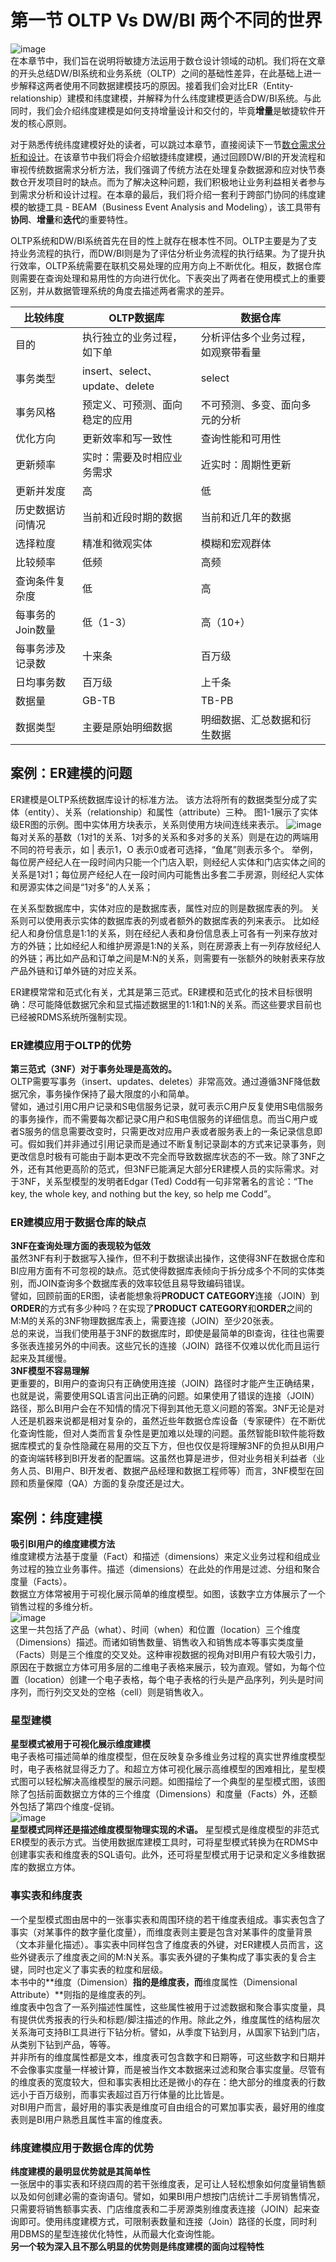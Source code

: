 # 第一节 OLTP Vs DW/BI 两个不同的世界
![image](https://user-images.githubusercontent.com/20431533/111724176-c0c14000-889f-11eb-8265-314d8f502618.png)   
在本章节中，我们旨在说明将敏捷方法运用于数仓设计领域的动机。我们将在文章的开头总结DW/BI系统和业务系统（OLTP）之间的基础性差异，在此基础上进一步解释这两者使用不同数据建模技巧的原因。接着我们会对比ER（Entity-relationship）建模和纬度建模，并解释为什么纬度建模更适合DW/BI系统。与此同时，我们会介绍纬度建模是如何支持增量设计和交付的，毕竟**增量**是敏捷软件开发的核心原则。   

对于熟悉传统纬度建模好处的读者，可以跳过本章节，直接阅读下一节[数仓需求分析和设计](https://github.com/linuxProber/agile-data-warehouse-design/tree/main)。在该章节中我们将会介绍敏捷纬度建模，通过回顾DW/BI的开发流程和审视传统数据需求分析方法，我们强调了传统方法在处理复杂数据源和应对快节奏数仓开发项目时的缺点。而为了解决这种问题，我们积极地让业务利益相关者参与到需求分析和设计过程。在本章的最后，我们将介绍一套利于跨部门协同的纬度建模的敏捷工具 - BEAM（Business Event Analysis and Modeling），该工具带有**协同**、**增量**和**迭代**的重要特性。

OLTP系统和DW/BI系统首先在目的性上就存在根本性不同。OLTP主要是为了支持业务流程的执行，而DW/BI则是为了评估分析业务流程的执行结果。为了提升执行效率，OLTP系统需要在联机交易处理的应用方向上不断优化。相反，数据仓库则需要在查询处理和易用性的方向进行优化。下表突出了两者在使用模式上的重要区别，并从数据管理系统的角度去描述两者需求的差异。   

| 比较纬度  | OLTP数据库 | 数据仓库 |
| ------------- | ------------- | -------- |
| 目的  | 执行独立的业务过程，如下单  | 分析评估多个业务过程，如观察带看量 |
| 事务类型  | insert、select、update、delete |  select |
| 事务风格  | 预定义、可预测、面向稳定的应用  |  不可预测、多变、面向多元的分析 |
| 优化方向  | 更新效率和写一致性  |  查询性能和可用性 |
| 更新频率  | 实时：需要及时相应业务需求  |  近实时：周期性更新 |
| 更新并发度  | 高  |  低 |
| 历史数据访问情况  | 当前和近段时期的数据  |  当前和近几年的数据 |
| 选择粒度  | 精准和微观实体  |  模糊和宏观群体 |
| 比较频率  | 低频  |  高频 |
| 查询条件复杂度  | 低  |  高 |
| 每事务的Join数量  | 低（1-3）  |  高（10+） |
| 每事务涉及记录数  | 十来条  |  百万级 |
| 日均事务数  | 百万级  |  上千条 |
| 数据量  | GB-TB  |  TB-PB |
| 数据类型  | 主要是原始明细数据  |  明细数据、汇总数据和衍生数据 |



## 案例：ER建模的问题
ER建模是OLTP系统数据库设计的标准方法。
该方法将所有的数据类型分成了实体（entity）、关系（relationship）和属性（attribute）三种。
图1-1展示了实体级ER图的示例。图中实体用方块表示，关系则使用方块间连线来表示。
![image](https://user-images.githubusercontent.com/20431533/111636369-5d99c400-8833-11eb-969a-18ab8bd780e1.png)      
每对关系的基数（1对1的关系、1对多的关系和多对多的关系）则是在边的两端用不同的符号表示，如 | 表示1，O 表示0或者可选择，“鱼尾”则表示多个。
举例，每位房产经纪人在一段时间内只能一个门店入职，则经纪人实体和门店实体之间的关系是1对1；每位房产经纪人在一段时间内可能售出多套二手房源，则经纪人实体和房源实体之间是“1对多”的人关系；

在关系型数据库中，实体对应的是数据库表，属性对应的则是数据库表的列。
关系则可以使用表示实体的数据库表的列或者额外的数据库表的列来表示。
比如经纪人和身份信息是1:1的关系，则在经纪人表和身份信息表上可各有一列来存放对方的外链；比如经纪人和维护房源是1:N的关系，则在房源表上有一列存放经纪人的外链；再比如产品和订单之间是M:N的关系，则需要有一张额外的映射表来存放产品外链和订单外链的对应关系。

ER建模常常和范式化有关，尤其是第三范式。ER建模和范式化的技术目标很明确：尽可能降低数据冗余和显式描述数据里的1:1和1:N的关系。而这些要求目前也已经被RDMS系统所强制实现。  

### ER建模应用于OLTP的优势 
**第三范式（3NF）对于事务处理是高效的。**      
OLTP需要写事务（insert、updates、deletes）非常高效。通过遵循3NF降低数据冗余，事务操作保持了最大限度的小和简单。   
譬如，通过引用C用户记录和S电信服务记录，就可表示C用户反复使用S电信服务的事务操作，而不需要每次都记录C用户和S电信服务的详细信息。而当C用户或者S服务的信息需要改变时，只需更改对应用户表或者服务表上的一条记录信息即可。假如我们并非通过引用记录而是通过不断复制记录副本的方式来记录事务，则更改信息时极有可能由于副本更改不完全而导致数据库状态的不一致。除了3NF之外，还有其他更高阶的范式，但3NF已能满足大部分ER建模人员的实际需求。对于3NF，关系型模型的发明者Edgar (Ted) Codd有一句非常著名的言论：“The key, the whole key, and nothing but the key, so help 
me Codd”。
 
### ER建模应用于数据仓库的缺点   
**3NF在查询处理方面的表现较为低效**       
虽然3NF有利于数据写入操作，但不利于数据读出操作，这使得3NF在数据仓库和BI应用方面有不可忽视的缺点。范式使得数据库表倾向于拆分成多个不同的实体类别，而JOIN查询多个数据库表的效率较低且易导致编码错误。   
譬如，回顾前面的ER图，读者能想象将**PRODUCT CATEGORY**连接（JOIN）到**ORDER**的方式有多少种吗？在实现了**PRODUCT CATEGORY**和**ORDER**之间的M:M的关系的3NF物理数据库表上，需要连接（JOIN）至少20张表。   
总的来说，当我们使用基于3NF的数据库时，即使是最简单的BI查询，往往也需要多张表连接另外的中间表。这些冗长的连接（JOIN）路径不仅难以优化而且运行起来及其缓慢。   
**3NF模型不容易理解**      
更重要的，BI用户的查询只有正确使用连接（JOIN）路径时才能产生正确结果，也就是说，需要使用SQL语言问出正确的问题。如果使用了错误的连接（JOIN）路径，那么BI用户会在不知情的情况下得到其他无意义问题的答案。3NF无论是对人还是机器来说都是相对复杂的，虽然近些年数据仓库设备（专家硬件）在不断优化查询性能，但对人类而言复杂性是更加难以处理的问题。虽然智能BI软件能将数据库模式的复杂性隐藏在易用的交互下方，但也仅仅是将理解3NF的负担从BI用户的查询端转移到BI开发者的配置端。这虽然也算是进步，但对业务相关利益者（业务人员、BI用户、BI开发者、数据产品经理和数据工程师等）而言，3NF模型在回顾和质量保障（QA）方面的复杂度还是过大。   
## 案例：纬度建模     
**吸引BI用户的维度建模方法**    
维度建模方法基于度量（Fact）和描述（dimensions）来定义业务过程和组成业务过程的独立业务事件。描述（dimensions）在此处的作用是过滤、分组和聚合度量（Facts）。   
数据立方体常被用于可视化展示简单的维度模型。如图，该数字立方体展示了一个销售过程的多维分析。   
![image](https://user-images.githubusercontent.com/20431533/111723614-c8ccb000-889e-11eb-9e6d-91ee88ee51e1.png)   
这里一共包括了产品（what）、时间（when）和位置（location）三个维度（Dimensions）描述。而诸如销售数量、销售收入和销售成本等事实类度量（Facts）则是三个维度的交叉处。这种审视数据的视角对BI用户有较大吸引力，原因在于数据立方体可用多层的二维电子表格来展示，较为直观。譬如，为每个位置（location）创建一个电子表格，每个电子表格的行头是产品序列，列头是时间序列，而行列交叉处的空格（cell）则是销售收入。   
### 星型建模      
**星型模式被用于可视化展示维度建模**   
电子表格可描述简单的维度模型，但在反映复杂多维业务过程的真实世界维度模型时，电子表格就显得乏力了。和超立方体可视化展示高维模型的困难相比，星型模式图可以轻松解决高维模型的展示问题。如图描绘了一个典型的星型模式图，该图除了包括前面数据立方体的三个维度（Dimensions）和度量（Facts）外，还额外包括了第四个维度-促销。   
![image](https://user-images.githubusercontent.com/20431533/111723700-f1ed4080-889e-11eb-9682-1e00f26a9a45.png)   
**星型模式同样还是描述维度模型物理实现的术语。**
星型模式是维度模型的非范式ER模型的表示方式。当使用数据库建模工具时，可将星型模式转换为在RDMS中创建事实表和维度表的SQL语句。此外，还可将星型模式用于记录和定义多维数据库的数据立方体。   
### 事实表和纬度表
一个星型模式图由居中的一张事实表和周围环绕的若干维度表组成。事实表包含了事实（对某事件的数字量化度量），而维度表则主要是包含对某事件的度量背景（文本非量化描述）。事实表中同样包含了维度表的外键，对ER建模人员而言，这些外键表示了维度表之间的M:N关系。事实表外键的子集构成了事实表的复合主键，同时也定义了事实表的粒度和层级。     
本书中的**维度（Dimension）**指的是维度表，而**维度属性（Dimensional Attribute）**则指的是维度表的列。   
维度表中包含了一系列描述性属性，这些属性被用于过滤数据和聚合事实度量，具有提供优秀报表的行头和标题/脚注描述的作用。除此之外，维度属性的结构层次关系海可支持BI工具进行下钻分析。譬如，从季度下钻到月，从国家下钻到门店，从类别下钻到产品，等等。   
并非所有的维度属性都是文本，维度表可包含数字和日期等，可这些数字和日期并不会像事实度量一样被计算，而是被当作文本数据来过滤和聚合事实度量。尽管有的维度表的宽度较大，但和事实表相比还是微小的存在：绝大部分的维度表的行数远小于百万级别，而事实表超过百万行体量的比比皆是。     
对BI用户而言，最好用的事实表是维度可自由组合的可累加事实表，最好用的维度表则是BI用户熟悉且属性丰富的维度表。   
### 纬度建模应用于数据仓库的优势
**纬度建模的最明显优势就是其简单性**  
一张居中的事实表和环绕四周的若干张维度表，足可让人轻松想象如何度量销售额以及如何创建必需的查询语句。譬如，如果BI用户想按门店统计二手房销售情况，只需要将销售额事实表、门店维度表和二手房源类别维度表连接（JOIN）起来查询即可。使用纬度建模方式，可限制表数量和连接（Join）路径的长度，同时利用DBMS的星型连接优化特性，从而最大化查询性能。     
**另一个较为深入且不那么明显的优势则是纬度建模的面向过程特性**
